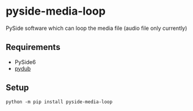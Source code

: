 # pyside-media-loop
PySide software which can loop the media file (audio file only currently)

## Requirements
* PySide6
* <a href="https://github.com/jiaaro/pydub">pydub</a>

## Setup
`python -m pip install pyside-media-loop`
